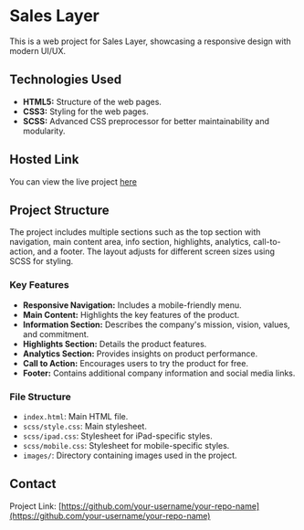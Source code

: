 # Sales Layer

This is a web project for Sales Layer, showcasing a responsive design with modern UI/UX.

## Technologies Used

- **HTML5:** Structure of the web pages.
- **CSS3:** Styling for the web pages.
- **SCSS:** Advanced CSS preprocessor for better maintainability and modularity.

## Hosted Link

You can view the live project [here](https://adarsh-aot.github.io/Sales_Layer_Agency.github.io/)

## Project Structure

The project includes multiple sections such as the top section with navigation, main content area, info section, highlights, analytics, call-to-action, and a footer. The layout adjusts for different screen sizes using SCSS for styling.

### Key Features

- **Responsive Navigation:** Includes a mobile-friendly menu.
- **Main Content:** Highlights the key features of the product.
- **Information Section:** Describes the company's mission, vision, values, and commitment.
- **Highlights Section:** Details the product features.
- **Analytics Section:** Provides insights on product performance.
- **Call to Action:** Encourages users to try the product for free.
- **Footer:** Contains additional company information and social media links.

### File Structure

- `index.html`: Main HTML file.
- `scss/style.css`: Main stylesheet.
- `scss/ipad.css`: Stylesheet for iPad-specific styles.
- `scss/mobile.css`: Stylesheet for mobile-specific styles.
- `images/`: Directory containing images used in the project.

## Contact



Project Link: [https://github.com/your-username/your-repo-name](https://github.com/your-username/your-repo-name)
